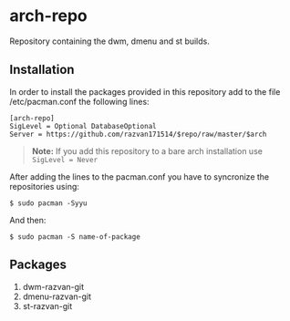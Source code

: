 # arch-repo
Repository containing the dwm, dmenu and st builds.

## Installation
In order to install the packages provided in this repository add to the file /etc/pacman.conf the following lines:

```
[arch-repo]
SigLevel = Optional DatabaseOptional
Server = https://github.com/razvan171514/$repo/raw/master/$arch
```

> **Note:** If you add this repository to a bare arch installation use ```SigLevel = Never```

After adding the lines to the pacman.conf you have to syncronize the repositories using:

```
$ sudo pacman -Syyu
```
And then:

```
$ sudo pacman -S name-of-package
```

## Packages
1. dwm-razvan-git
2. dmenu-razvan-git
3. st-razvan-git
